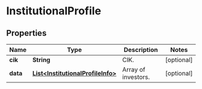 

# InstitutionalProfile


## Properties

| Name | Type | Description | Notes |
|------------ | ------------- | ------------- | -------------|
|**cik** | **String** | CIK. |  [optional] |
|**data** | [**List&lt;InstitutionalProfileInfo&gt;**](InstitutionalProfileInfo.md) | Array of investors. |  [optional] |



